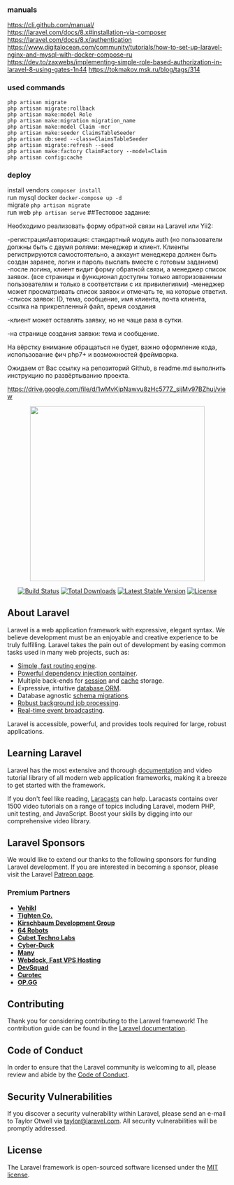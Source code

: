 ### manuals
https://cli.github.com/manual/  
https://laravel.com/docs/8.x#installation-via-composer  
https://laravel.com/docs/8.x/authentication  
https://www.digitalocean.com/community/tutorials/how-to-set-up-laravel-nginx-and-mysql-with-docker-compose-ru
https://dev.to/zaxwebs/implementing-simple-role-based-authorization-in-laravel-8-using-gates-1n44
https://tokmakov.msk.ru/blog/tags/314

### used commands

`php artisan migrate`  
`php artisan migrate:rollback`  
`php artisan make:model Role`  
`php artisan make:migration migration_name`  
`php artisan make:model Claim -mcr`  
`php artisan make:seeder ClaimsTableSeeder`  
`php artisan db:seed --class=ClaimsTableSeeder`  
`php artisan migrate:refresh --seed`  
`php artisan make:factory ClaimFactory --model=Claim`  
`php artisan config:cache`

### deploy
install vendors `composer install`  
run mysql docker `docker-compose up -d`  
migrate `php artisan migrate`  
run web `php artisan serve`
##Тестовое задание:

Необходимо реализовать форму обратной связи на Laravel или Yii2:

-регистрация\авторизация: стандартный модуль auth (но пользователи должны быть с двумя
ролями: менеджер и клиент.
Клиенты регистрируются самостоятельно, а аккаунт менеджера должен быть создан заранее,
логин и пароль выслать вместе с готовым заданием)
-после логина, клиент видит форму обратной связи, а менеджер список заявок. (все страницы
и функционал доступны только авторизованным пользователям и только в соответствии с их
привилегиями)
-менеджер может просматривать список заявок и отмечать те, на которые ответил.
-список заявок:
ID, тема, сообщение, имя клиента, почта клиента, ссылка на прикрепленный файл, время
создания

-клиент может оставлять заявку, но не чаще раза в сутки.

-на странице создания заявки: тема и сообщение.

На вёрстку внимание обращаться не будет, важно оформление кода, использование фич php7+
и возможностей фреймворка.

Ожидаем от Вас ссылку на репозиторий Github, в readme.md выполнить инструкцию по
развёртыванию проекта.

https://drive.google.com/file/d/1wMvKipNawvu8zHc577Z_sijMv97BZhuj/view













<p align="center"><a href="https://laravel.com" target="_blank"><img src="https://raw.githubusercontent.com/laravel/art/master/logo-lockup/5%20SVG/2%20CMYK/1%20Full%20Color/laravel-logolockup-cmyk-red.svg" width="400"></a></p>

<p align="center">
<a href="https://travis-ci.org/laravel/framework"><img src="https://travis-ci.org/laravel/framework.svg" alt="Build Status"></a>
<a href="https://packagist.org/packages/laravel/framework"><img src="https://img.shields.io/packagist/dt/laravel/framework" alt="Total Downloads"></a>
<a href="https://packagist.org/packages/laravel/framework"><img src="https://img.shields.io/packagist/v/laravel/framework" alt="Latest Stable Version"></a>
<a href="https://packagist.org/packages/laravel/framework"><img src="https://img.shields.io/packagist/l/laravel/framework" alt="License"></a>
</p>

## About Laravel

Laravel is a web application framework with expressive, elegant syntax. We believe development must be an enjoyable and creative experience to be truly fulfilling. Laravel takes the pain out of development by easing common tasks used in many web projects, such as:

- [Simple, fast routing engine](https://laravel.com/docs/routing).
- [Powerful dependency injection container](https://laravel.com/docs/container).
- Multiple back-ends for [session](https://laravel.com/docs/session) and [cache](https://laravel.com/docs/cache) storage.
- Expressive, intuitive [database ORM](https://laravel.com/docs/eloquent).
- Database agnostic [schema migrations](https://laravel.com/docs/migrations).
- [Robust background job processing](https://laravel.com/docs/queues).
- [Real-time event broadcasting](https://laravel.com/docs/broadcasting).

Laravel is accessible, powerful, and provides tools required for large, robust applications.

## Learning Laravel

Laravel has the most extensive and thorough [documentation](https://laravel.com/docs) and video tutorial library of all modern web application frameworks, making it a breeze to get started with the framework.

If you don't feel like reading, [Laracasts](https://laracasts.com) can help. Laracasts contains over 1500 video tutorials on a range of topics including Laravel, modern PHP, unit testing, and JavaScript. Boost your skills by digging into our comprehensive video library.

## Laravel Sponsors

We would like to extend our thanks to the following sponsors for funding Laravel development. If you are interested in becoming a sponsor, please visit the Laravel [Patreon page](https://patreon.com/taylorotwell).

### Premium Partners

- **[Vehikl](https://vehikl.com/)**
- **[Tighten Co.](https://tighten.co)**
- **[Kirschbaum Development Group](https://kirschbaumdevelopment.com)**
- **[64 Robots](https://64robots.com)**
- **[Cubet Techno Labs](https://cubettech.com)**
- **[Cyber-Duck](https://cyber-duck.co.uk)**
- **[Many](https://www.many.co.uk)**
- **[Webdock, Fast VPS Hosting](https://www.webdock.io/en)**
- **[DevSquad](https://devsquad.com)**
- **[Curotec](https://www.curotec.com/)**
- **[OP.GG](https://op.gg)**

## Contributing

Thank you for considering contributing to the Laravel framework! The contribution guide can be found in the [Laravel documentation](https://laravel.com/docs/contributions).

## Code of Conduct

In order to ensure that the Laravel community is welcoming to all, please review and abide by the [Code of Conduct](https://laravel.com/docs/contributions#code-of-conduct).

## Security Vulnerabilities

If you discover a security vulnerability within Laravel, please send an e-mail to Taylor Otwell via [taylor@laravel.com](mailto:taylor@laravel.com). All security vulnerabilities will be promptly addressed.

## License

The Laravel framework is open-sourced software licensed under the [MIT license](https://opensource.org/licenses/MIT).
